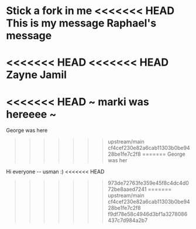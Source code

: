 Stick a fork in me
<<<<<<< HEAD
This is my message
Raphael's message
=======
<<<<<<< HEAD
<<<<<<< HEAD
Zayne Jamil
=======
<<<<<<< HEAD
~ marki was hereeee ~
=======
George was here
>>>>>>> upstream/main
>>>>>>> cf4cef230e82a6cab11303b0be9428be1fe7c2f8
=======
George was her

Hi everyone -- usman :)
<<<<<<< HEAD
>>>>>>> 973de72763fe359e45f8c4dc4d072be8aaed7241
=======
>>>>>>> upstream/main
>>>>>>> cf4cef230e82a6cab11303b0be9428be1fe7c2f8
>>>>>>> f9df78e58c4946d3bf1a3278086437c7d984a2b7
